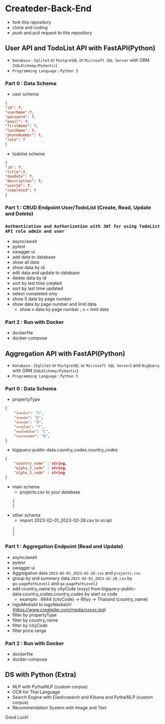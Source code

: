 # Createder-Back-End
- fork this repository
- clone and coding
- push and pull request to this repository
## User API and TodoList API with FastAPI(Python)
- `Database` : `Sqlite3` or `PostgreSQL` or `Microsoft SQL Server` with ORM (`SQLAlchemy/Pydantic`) 
- `Programming Language` : `Python 3`
### Part 0 : Data Schema
- user schema
```json
{
"id": ?,
"userName":?,
"password": ?,
"email": ?,
"firstName": ?,
"lastName": ?,
"phoneNumber": ?,
"role": ?
}
```
- todolist schema
```json
{
"id": ?,
"title":?,
"dueDate": ?,
"description": ?,
"userId": ?,
"completed": ?
}
```
### Part 1 : CRUD Endpoint User/TodoList (Create, Read, Update and Delete)
### `Authentication and Authorization with JWT for using TodoList API role admin and user`
- async/await
- pytest
- swagger ui
- add data to database
- show all data
- show data by id
- edit data and update to database
- delete data by id
- sort by last time created
- sort by last time updated
- select completed only
- show 5 data by page number
- show data by page number and limit data
    - show x data by page number ; x = limit data

### Part 2 : Run with Docker
- dockerfile
- docker-compose
## Aggregation API with FastAPI(Python)
- `Database` : (`Sqlite3` or `PostgreSQL` or `Microsoft SQL Server`) and `BigQuery` with ORM (`SQLAlchemy/Pydantic`)
- `Programming Language` : `Python 3`

### Part 0 : Data Schema
- propertyType
```json
{
    "บ้านเดี่ยว": "S",
    "บ้านแฝด": "D",
    "บ้านเเฝด": "D",
    "ทาวน์โฮม": "T",
    "คอนโดมิเนี่ยม": "C",
    "อาคารพาณิชย์": "B",
}
```
- bigquery-public-data.country_codes.country_codes
```json
{
    "country_name" : string,
    "alpha_2_code" : string,
    "alpha_3_code" : string
}
```
- main schema
    - projects.csv to your database
    ```json
    {
    }
    ```
- other schema
    - import 2023-02-01_2023-02-28.csv to script
    ```json
    {
    }
    ```
### Part 1 : Aggregation Endpoint (Read and Update)
- async/await
- pytest
- swagger ui
- Aggregation data `2023-02-01_2023-02-28.csv` and `projects.csv`
- group by and summary data `2023-02-01_2023-02-28.csv` by `ga:pagePathLevel1` and `ga:pagePathLevel2`
- add country_name by cityCode (xxyy) from bigquery-public-data.country_codes.country_codes by start xx code
  - example : 6644 (cityCode) -> 66yy -> Thailand (country_name)
- logoMediaId to logoMediaUrl (https://www.createder.com/media/xxxxx.jpg)
- filter by propertyType
- filter by country_name
- filter by cityCode
- filter price range
### Part 2 : Run with Docker
- dockerfile
- docker-compose
## DS with Python (Extra)
- NLP with PythaiNLP (custom corpus)
- OCR for Thai Language
- Search Engine with Elasticsearch and Kibana and PythaiNLP (custom corpus)
- Recommendation System with Image and Text

Good Luck!
